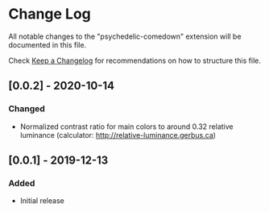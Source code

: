 # Change Log

All notable changes to the "psychedelic-comedown" extension will be documented in this file.

Check [Keep a Changelog](http://keepachangelog.com/) for recommendations on how to structure this file.

## [0.0.2] - 2020-10-14
### Changed
- Normalized contrast ratio for main colors to around 0.32 relative luminance (calculator: http://relative-luminance.gerbus.ca)

## [0.0.1] - 2019-12-13
### Added
- Initial release
